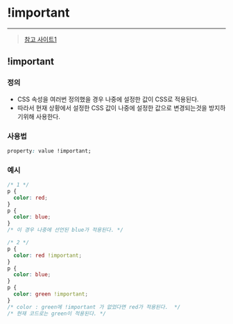 

# !important

---

>[참고 사이트1](https://www.codingfactory.net/10372)

## !important

### 정의

- CSS 속성을 여러번 정의했을 경우 나중에 설정한 값이 CSS로 적용된다. 
- 따라서 현재 상황에서 설정한 CSS 값이 나중에 설정한 값으로 변경되는것을 방지하기위해 사용한다. 

### 사용법

```css
property: value !important;
```

### 예시

```css
/* 1 */
p {
  color: red;
}
p {
  color: blue;
}
/* 이 경우 나중에 선언된 blue가 적용된다. */

/* 2 */
p {
  color: red !important;
}
p {
  color: blue;
}
p {
  color: green !important;
}
/* color : green에 !important 가 없었다면 red가 적용된다.  */
/* 현재 코드로는 green이 적용된다. */
```

